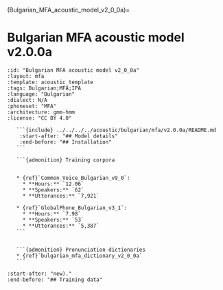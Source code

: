 
(Bulgarian_MFA_acoustic_model_v2_0_0a)=
# Bulgarian MFA acoustic model v2.0.0a

``````{acoustic} Bulgarian MFA acoustic model v2.0.0a
:id: "Bulgarian MFA acoustic model v2_0_0a"
:layout: mfa
:template: acoustic_template
:tags: Bulgarian;MFA;IPA
:language: "Bulgarian"
:dialect: N/A
:phoneset: "MFA"
:architecture: gmm-hmm
:license: "CC BY 4.0"

   ```{include} ../../../../acoustic/bulgarian/mfa/v2.0.0a/README.md
    :start-after: "## Model details"
    :end-before: "## Installation"
   ```

   ```{admonition} Training corpora


   * {ref}`Common_Voice_Bulgarian_v9_0`:
     * **Hours:** `12.06`
     * **Speakers:** `62`
     * **Utterances:** `7,921`

   * {ref}`GlobalPhone_Bulgarian_v3_1`:
     * **Hours:** `7.98`
     * **Speakers:** `53`
     * **Utterances:** `5,387`
   ```


   ```{admonition} Pronunciation dictionaries
   * {ref}`bulgarian_mfa_dictionary_v2_0_0a`
   ```
``````

```{include} ../../../../acoustic/bulgarian/mfa/v2.0.0a/README.md
:start-after: "new)."
:end-before: "## Training data"
```
